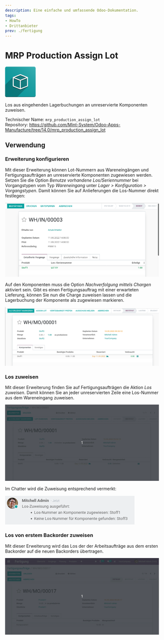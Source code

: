 ```yaml
---
description: Eine einfache und umfassende Odoo-Dokumentation.
tags:
- HowTo
- Drittanbieter
prev: ./fertigung
---
```

# MRP Production Assign Lot
![icon_oms_box](assets/icon_oms_box.png)

Los aus eingehenden Lagerbuchungen an unreservierte Komponenten zuweisen.

Technischer Name: `mrp_production_assign_lot`\
Repository: <https://github.com/Mint-System/Odoo-Apps-Manufacture/tree/14.0/mrp_production_assign_lot>

## Verwendung

### Erweiterung konfigurieren

Mit dieser Erweiterung können Lot-Nummern aus Wareneingängen und Fertigungsaufträgen an unreservierte Komponenten zugewiesen werden. Setzen Sie die Option *Benutze vorhandene Los/Seriennummer* bei Vorgangstypen  vom Typ *Wareneingang* unter *Lager > Konfiguration > Vorgangstypen*. Damit können Sie auf Anlieferungen die Los-Nummer direkt festlegen:

![](assets/MRP%20Production%20Assign%20Lot%20Wareneingang.png)

Auf den Komponenten muss die Option *Nachverfolgung mittels Chargen* aktiviert sein. Gibt es einen Fertigungsauftrag mit einer erwarteten Lieferung, können Sie nun die Charge zuweisen lassen und die Lagerbuchung der Komponente als zugewiesen markieren.

![](assets/MRP%20Production%20Assign%20Lot%20Fertigungsauftrag.png)

### Los zuweisen

Mit dieser Erweiterung finden Sie auf Fertigungsaufträgen die Aktion *Los zuweisen*. Damit können Sie an jeder unreservierten Zeile eine Los-Nummer aus dem Wareneingang zuweisen.

![MRP Production Assign Lot](assets/MRP%20Production%20Assign%20Lot.gif)

Im Chatter wird die Zuweisung entsprechend vermerkt:

![](assets/MRP%20Production%20Assign%20Lot%20Chatter.png)

### Los von erstem Backorder zuweisen

Mit dieser Erweiterung wird das Los der der Arbeitsaufträge aus dem ersten Backorder auf die neuen Backorders übertragen.

![MRP Production Assign Lot Backorder](assets/MRP%20Production%20Assign%20Lot%20Backorder.gif)